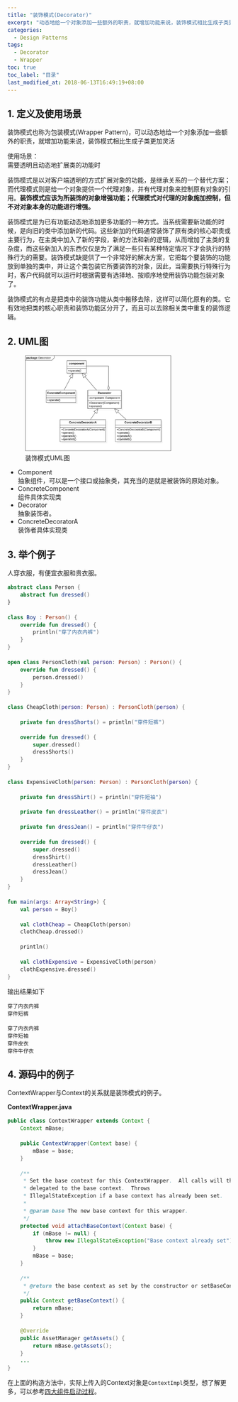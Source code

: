 ```yaml
---
title: "装饰模式(Decorator)"
excerpt: "动态地给一个对象添加一些额外的职责，就增加功能来说，装饰模式相比生成子类更加灵活"
categories:
  - Design Patterns
tags:
  - Decorator
  - Wrapper
toc: true
toc_label: "目录"
last_modified_at: 2018-06-13T16:49:19+08:00
---
```


## 1. 定义及使用场景

装饰模式也称为包装模式(Wrapper Pattern)，可以动态地给一个对象添加一些额外的职责，就增加功能来说，装饰模式相比生成子类更加灵活

使用场景：  
需要透明且动态地扩展类的功能时

装饰模式是以对客户端透明的方式扩展对象的功能，是继承关系的一个替代方案；而代理模式则是给一个对象提供一个代理对象，并有代理对象来控制原有对象的引用。**装饰模式应该为所装饰的对象增强功能；代理模式对代理的对象施加控制，但不对对象本身的功能进行增强。**

装饰模式是为已有功能动态地添加更多功能的一种方式。当系统需要新功能的时候，是向旧的类中添加新的代码。这些新加的代码通常装饰了原有类的核心职责或主要行为，在主类中加入了新的字段，新的方法和新的逻辑，从而增加了主类的复杂度，而这些新加入的东西仅仅是为了满足一些只有某种特定情况下才会执行的特殊行为的需要。装饰模式缺提供了一个非常好的解决方案，它把每个要装饰的功能放到单独的类中，并让这个类包装它所要装饰的对象，因此，当需要执行特殊行为时，客户代码就可以运行时根据需要有选择地、按顺序地使用装饰功能包装对象了。

装饰模式的有点是把类中的装饰功能从类中搬移去除，这样可以简化原有的类。它有效地把类的核心职责和装饰功能区分开了，而且可以去除相关类中重复的装饰逻辑。

## 2. UML图

<figure style="width: 66%" class="align-center">
    <img src="/assets/images/design-pattern/decorator.png">
    <figcaption>装饰模式UML图</figcaption>
</figure>

- Component  
  抽象组件，可以是一个接口或抽象类，其充当的是就是被装饰的原始对象。
- ConcreteComponent  
  组件具体实现类
- Decorator  
  抽象装饰者。
- ConcreteDecoratorA  
  装饰者具体实现类

## 3. 举个例子
人穿衣服，有便宜衣服和贵衣服。

```kotlin
abstract class Person {
    abstract fun dressed()
}

class Boy : Person() {
    override fun dressed() {
        println("穿了内衣内裤")
    }
}

open class PersonCloth(val person: Person) : Person() {
    override fun dressed() {
        person.dressed()
    }
}

class CheapCloth(person: Person) : PersonCloth(person) {

    private fun dressShorts() = println("穿件短裤")

    override fun dressed() {
        super.dressed()
        dressShorts()
    }
}

class ExpensiveCloth(person: Person) : PersonCloth(person) {

    private fun dressShirt() = println("穿件短袖")

    private fun dressLeather() = println("穿件皮衣")

    private fun dressJean() = println("穿件牛仔衣")

    override fun dressed() {
        super.dressed()
        dressShirt()
        dressLeather()
        dressJean()
    }
}

fun main(args: Array<String>) {
    val person = Boy()

    val clothCheap = CheapCloth(person)
    clothCheap.dressed()

    println()

    val clothExpensive = ExpensiveCloth(person)
    clothExpensive.dressed()
}
```

输出结果如下
```text
穿了内衣内裤
穿件短裤

穿了内衣内裤
穿件短袖
穿件皮衣
穿件牛仔衣
```

## 4. 源码中的例子

ContextWrapper与Context的关系就是装饰模式的例子。

**ContextWrapper.java**

```java
public class ContextWrapper extends Context {
    Context mBase;

    public ContextWrapper(Context base) {
        mBase = base;
    }
    
    /**
     * Set the base context for this ContextWrapper.  All calls will then be
     * delegated to the base context.  Throws
     * IllegalStateException if a base context has already been set.
     * 
     * @param base The new base context for this wrapper.
     */
    protected void attachBaseContext(Context base) {
        if (mBase != null) {
            throw new IllegalStateException("Base context already set");
        }
        mBase = base;
    }

    /**
     * @return the base context as set by the constructor or setBaseContext
     */
    public Context getBaseContext() {
        return mBase;
    }

    @Override
    public AssetManager getAssets() {
        return mBase.getAssets();
    }
    ...
}
```

在上面的构造方法中，实际上传入的Context对象是`ContextImpl`类型，想了解更多，可以参考[四大组件启动过程](/android/%E5%9B%9B%E5%A4%A7%E7%BB%84%E4%BB%B6%E5%90%AF%E5%8A%A8%E8%BF%87%E7%A8%8B/)。